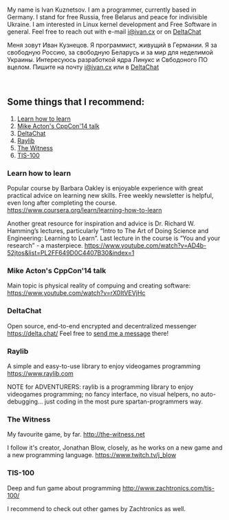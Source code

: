 <br/>

My name is Ivan Kuznetsov. I am a programmer, currently based in Germany.
I stand for free Russia, free Belarus and peace for indivisible Ukraine.
I am interested in Linux kernel development and Free Software in general.
Feel free to reach out with e-mail <i@ivan.cx> or on [DeltaChat](https://i.delta.chat/#42DEC6573F743AB7D69BEDEE9C4099B8B09C5BE8&a=0wtocdmrw%40chatmail.ivan.cx&n=Ivan&i=BqY_T9RcYaNAZgMS_Ce5KvgF&s=xeFnpwseowOWixp1PwBAeeeb)


Меня зовут Иван Кузнецов. Я программист, живущий в Германии. 
Я за свободную Россию, за свободную Беларусь и за мир для неделимой Украины.
Интересуюсь разработкой ядра Линукс и Свбодоного ПО вцелом.
Пишите на почту <i@ivan.cx> или в [DeltaChat](https://i.delta.chat/#42DEC6573F743AB7D69BEDEE9C4099B8B09C5BE8&a=0wtocdmrw%40chatmail.ivan.cx&n=Ivan&i=BqY_T9RcYaNAZgMS_Ce5KvgF&s=xeFnpwseowOWixp1PwBAeeeb)


<br/>

## Some things that I recommend:

1. [Learn how to learn](#learn_how_to_learn)
2. [Mike Acton's CppCon'14 talk](#mike_acton_talk)
3. [DeltaChat](#deltachat)
4. [Raylib](#raylib)
5. [The Witness](#the_witness)
6. [TIS-100](#tis100)

### Learn how to learn

<a name="learn_how_to_learn"/>

Popular course by Barbara Oakley is enjoyable experience with great practical advice on learning new skills. Free weekly newsletter is helpful, even long after completing the course.
<https://www.coursera.org/learn/learning-how-to-learn>

Another great resource for inspiration and advice is Dr. Richard W. Hamming’s lectures, particularly “Intro to The Art of Doing Science and Engineering: Learning to Learn”. Last lecture in the course is “You and your research” - a masterpiece.
<https://www.youtube.com/watch?v=AD4b-52jtos&list=PL2FF649D0C4407B30&index=1>

### Mike Acton's CppCon'14 talk

<a name="mike_acton_talk"/>

Main topic is physical reality of compuing and creating software:
<https://www.youtube.com/watch?v=rX0ItVEVjHc>

### DeltaChat

<a name="deltachat"/>

Open source, end-to-end encrypted and decentralized messenger <https://delta.chat/>
Feel free to [send me a message](https://i.delta.chat/#42DEC6573F743AB7D69BEDEE9C4099B8B09C5BE8&a=0wtocdmrw%40chatmail.ivan.cx&n=Ivan&i=BqY_T9RcYaNAZgMS_Ce5KvgF&s=xeFnpwseowOWixp1PwBAeeeb) there!


### Raylib

<a name="raylib"/>

A simple and easy-to-use library to enjoy videogames programming <https://www.raylib.com>

NOTE for ADVENTURERS: raylib is a programming library to enjoy videogames programming; no fancy interface, no visual helpers, no auto-debugging... just coding in the most pure spartan-programmers way.

### The Witness

<a name="the_witness"/>

My favourite game, by far.
<http://the-witness.net>

I follow it's creator, Jonathan Blow, closely, as he works on a new game and a new programming language. 
<https://www.twitch.tv/j_blow>

### TIS-100

<a name="tis100"/>

Deep and fun game about programming <http://www.zachtronics.com/tis-100/>

I recommend to check out other games by Zachtronics as well.

